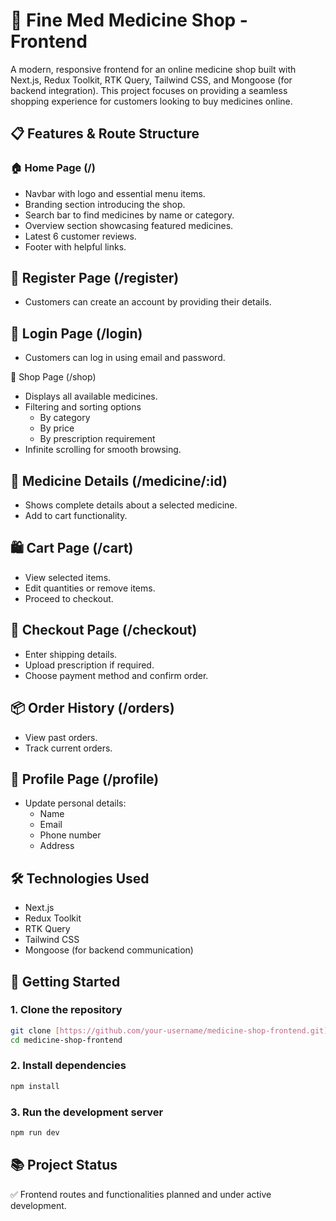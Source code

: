 # 💊 Fine Med Medicine Shop - Frontend

A modern, responsive frontend for an online medicine shop built with Next.js, Redux Toolkit, RTK Query, Tailwind CSS, and Mongoose (for backend integration). This project focuses on providing a seamless shopping experience for customers looking to buy medicines online.

## 📋 Features & Route Structure
### 🏠 Home Page (/)
- Navbar with logo and essential menu items.
- Branding section introducing the shop.
- Search bar to find medicines by name or category.
- Overview section showcasing featured medicines.
- Latest 6 customer reviews.
- Footer with helpful links.

## 📝 Register Page (/register)
- Customers can create an account by providing their details.

## 🔑 Login Page (/login)
- Customers can log in using email and password.

🛒 Shop Page (/shop)
- Displays all available medicines.
- Filtering and sorting options
  - By category
  - By price
  - By prescription requirement
- Infinite scrolling for smooth browsing.

## 📄 Medicine Details (/medicine/:id)
- Shows complete details about a selected medicine.
- Add to cart functionality.

## 🛍️ Cart Page (/cart)
- View selected items.
- Edit quantities or remove items.
- Proceed to checkout.

## 🧾 Checkout Page (/checkout)
- Enter shipping details.
- Upload prescription if required.
- Choose payment method and confirm order.

## 📦 Order History (/orders)
- View past orders.
- Track current orders.

## 👤 Profile Page (/profile)
- Update personal details:
  - Name
  - Email
  - Phone number
  - Address

## 🛠️ Technologies Used
- Next.js
- Redux Toolkit
- RTK Query
- Tailwind CSS
- Mongoose (for backend communication)

## 📌 Getting Started
### **1. Clone the repository**
```bash
git clone [https://github.com/your-username/medicine-shop-frontend.git](https://github.com/aamamun24/MediMart-Client.git)
cd medicine-shop-frontend
```
### **2. Install dependencies**
```bash
npm install
```
### **3. Run the development server**
```bash
npm run dev
```

## 📚 Project Status
✅ Frontend routes and functionalities planned and under active development.
